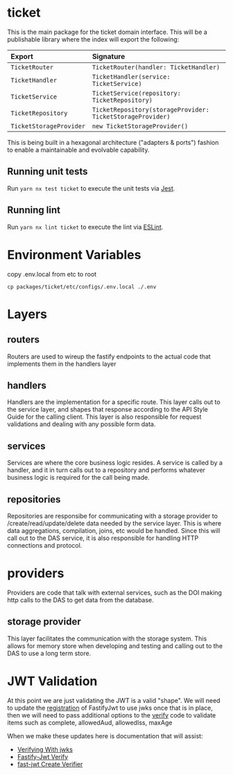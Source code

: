 # ticket

This is the main package for the ticket domain interface. This will be a
publishable library where the index will export the following:

| Export                  | Signature                                                  |
| :---------------------- | :--------------------------------------------------------- |
| `TicketRouter`          | `TicketRouter(handler: TicketHandler)`                     |
| `TicketHandler`         | `TicketHandler(service: TicketService)`                    |
| `TicketService`         | `TicketService(repository: TicketRepository)`              |
| `TicketRepository`      | `TicketRepository(storageProvider: TicketStorageProvider)` |
| `TicketStorageProvider` | `new TicketStorageProvider()`                              |

This is being built in a hexagonal architecture ("adapters & ports") fashion
to enable a maintainable and evolvable capability.

## Running unit tests

Run `yarn nx test ticket` to execute the unit tests via [Jest](https://jestjs.io).

## Running lint

Run `yarn nx lint ticket` to execute the lint via [ESLint](https://eslint.org/).

# Environment Variables

copy .env.local from etc to root

```
cp packages/ticket/etc/configs/.env.local ./.env
```

# Layers

## routers

Routers are used to wireup the fastify endpoints to the actual code that implements them in the handlers layer

## handlers

Handlers are the implementation for a specific route. This layer calls out to the service layer, and shapes that response according to the API Style Guide for the calling client. This layer is also responsible for request validations and dealing with any possible form data.

## services

Services are where the core business logic resides. A service is called by a handler, and it in turn calls out to a repository and performs whatever business logic is required for the call being made.

## repositories

Repositories are responsibe for communicating with a storage provider to /create/read/update/delete data needed by the service layer. This is where data aggregations, compilation, joins, etc would be handled. Since this will call out to the DAS service, it is also responsible for handling HTTP connections and protocol.

# providers

Providers are code that talk with external services, such as the DOI making http calls to the DAS to get data from the database.

## storage provider

This layer facilitates the communication with the storage system. This allows for memory store when developing and testing and calling out to the DAS to use a long term store.

# JWT Validation

At this point we are just validating the JWT is a valid "shape". We will need to update the [registration](https://github.com/procter-gamble/apip-mktpl-das-ticket/blob/main/src/providers/jwt/jwtProvider.ts#L9) of FastifyJwt to use jwks once that is in place, then we will need to pass additional options to the [verify](https://github.com/procter-gamble/apip-mktpl-das-ticket/blob/main/src/providers/jwt/jwtProvider.ts#L15) code to validate items such as complete, allowedAud, allowedIss, maxAge

When we make these updates here is documentation that will assist:

-   [Verifying With jwks](https://github.com/fastify/fastify-jwt#verifying-with-jwks)
-   [Fastify-Jwt Verify](https://github.com/fastify/fastify-jwt#verify)
-   [fast-jwt Create Verifier](https://github.com/nearform/fast-jwt#createverifier)
